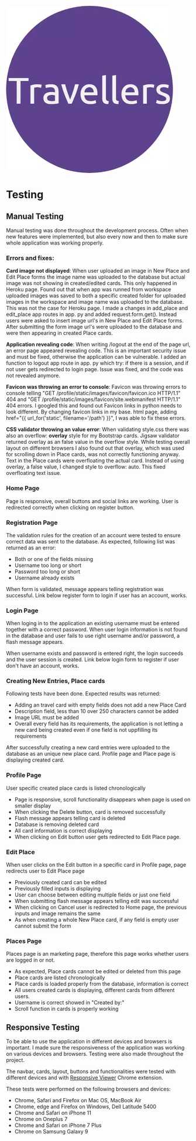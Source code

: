 ![Travellers logo](static/images/readme/travellers-logo-readme.png)

# Testing

## Manual Testing

Manual testing was done throughout the development process. Often when new features were implemented, but also every now and then to make sure whole application was working properly.

### Errors and fixes:
**Card image not displayed**: When user uploaded an image in New Place and Edit Place forms the image name was uploaded to the database but actual image was not showing in created/edited cards. This only happened in Heroku page. Found out that when app was runned from workspace uploaded images was saved to both a specific created folder for uploaded images in the workspace and image name was uploaded to the database. This was not the case for Heroku page. I made a changes in add_place and edit_place app routes in app. py and added request.form.get(). Instead users were asked to insert image url's in New Place and Edit Place forms. After submitting the form image url's were uploaded to the database and were then appearing in created Place cards. 

**Application revealing code**: When writing /logout at the end of the page url, an error page appeared revealing code. This is an important security issue and must be fixed, otherwise the application can be vulnerable. I added an function to logout app route in app. py which try: if there is a session, and if not user gets redirected to login page. Issue was fixed, and the code was not revealed anymore.

**Favicon was throwing an error to console**: Favicon was throwing errors to console telling "GET /profile/static/images/favicon/favicon.ico HTTP/1.1" 404 and "GET /profile/static/images/favicon/site.webmanifest HTTP/1.1" 404 errors. I googled this and found out Favicon links in python needs to look different. By changing favicon links in my base. html page, adding href="{{ url_for('static', filename='/path') }}", I was able to fix these errors. 

**CSS validator throwing an value error**: When validating style.css there was also an overflow: **overlay** style for my Bootstrap cards. Jigsaw validator returned overlay as an false value in the overflow style. While testing overall layout on different browsers I also found out that overlay, which was used for scrolling down in Place cards, was not correctly functioning anyway. Text in the Place cards were overfloating the actual card. Instead of using overlay, a false value, I changed style to overflow: auto. This fixed overfloating text issue. 


### Home Page

Page is responsive, overall buttons and social links are working. User is redirected correctly when clicking on register button. 

### Registration Page

The validation rules for the creation of an account were tested to ensure correct data was sent to the database. As expected, following list was returned as an error:

-   Both or one of the fields missing
-   Username too long or short
-   Password too long or short
-   Username already exists

When form is validated, message appears telling registration was successful. Link below register form to login if user has an account, works. 

### Login Page

When loging in to the application an existing username must be entered together with a correct password. When user login information is not found in the database and user fails to use right username and/or password, a flash message appears. 

When username exists and password is entered right, the login succeeds and the user session is created. Link below login form to register if user don't have an account, works.

### Creating New Entries, Place cards

Following tests have been done. Expected results was returned:

-   Adding an travel card with empty fields does not add a new Place Card
-   Description field, less than 10 over 250 characters cannot be added
-   Image URL must be added
-   Overall every field has its requirements, the application is not letting a new card being created even if one field is not uppfilling its requirements

After successfully creating a new card entries were uploaded to the database as an unique new place card. Profile page and Place page is displaying created card.

### Profile Page

User specific created place cards is listed chronologically 

-   Page is responsive, scroll functionality disappears when page is used on smaller display
-   When clicking the Delete button, card is removed successfully
-   Flash message appears telling card is deleted
-   Database is removing deleted card
-   All card information is correct displaying
-   When clicking on Edit button user gets redirected to Edit Place page.

### Edit Place

When user clicks on the Edit button in a specific card in Profile page, page redirects user to Edit Place page

-   Previously created card can be edited
-   Previously filled inputs is displaying
-   User can choose between editing multiple fields or just one field
-   When submitting flash message appears telling edit was successful
-   When clicking on Cancel user is redirected to Home page, the previous inputs and image remains the same
-   As when creating a whole New Place card, if any field is empty user cannot submit the form

### Places Page

Places page is an marketing page, therefore this page works whether users are logged in or not.

-   As expected, Place cards cannot be edited or deleted from this page
-   Place cards are listed chronologically
-   Place cards is loaded properly from the database, information is correct
-   All users created cards is displaying, different cards from different users.
-   Username is correct showed in "Created by:"
-   Scroll function in cards is properly working

## Responsive Testing

To be able to use the application in different devices and browsers is important. I made sure the responsiveness of the application was working on various devices and browsers. Testing were also made throughout the project. 

The navbar, cards, layout, buttons and functionalities were tested with different devices and with [Responsive Viewer](https://chrome.google.com/webstore/detail/responsive-viewer/inmopeiepgfljkpkidclfgbgbmfcennb) Chrome extension.

These tests were performed on the following browsers and devices:

-   Chrome, Safari and Firefox on Mac OS, MacBook Air 
-   Chrome, edge and Firefox on Windows, Dell Latitude 5400
-   Chrome and Safari on iPhone 11
-   Chrome on Oneplus 7
-   Chrome and Safari on iPhone 7 Plus
-   Chrome on Samsung Galaxy 9
